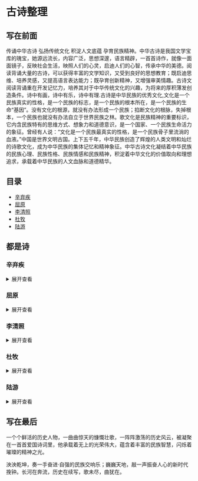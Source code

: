 # 古诗整理
## 写在前面
传诵中华古诗 弘扬传统文化 积淀人文底蕴 孕育民族精神。中华古诗是我国文学宝库的瑰宝，她源远流长，内容广泛，思想深邃，语言精辟，一首首诗作，就像一面面镜子，反映社会生活，映照人们的心灵，启迪人们的心智，传承中华的美德。阅读背诵大量的古诗，可以获得丰富的文学知识，又受到良好的思想教育；既启迪思维、培养灵感，又提高语言表达能力；既孕育创新精神，又增强审美情趣。古诗文阅读背诵重在开发记忆力，培养其对于中华传统文化的兴趣，为将来的厚积薄发创造条件。诗中有画，诗中有乐，诗中有理.古诗是中华民族的优秀文化,文化是一个民族真实的性格，是一个民族的标志，是一个民族的根本所在，是一个民族的生命“基因”。没有文化的根源，就没有办法形成一个民族；掐断文化的根脉，失掉根本，一个民族也就没有办法自立于世界民族之林。歌文化是民族精神的重要标识，它内含民族特有的思维方式、想象力和道德意识，是一个国家、一个民族生命活力的象征。曾经有人说：“文化是一个民族最真实的性格，是一个民族骨子里流淌的血液。”中国是世界文明古国。上下五千年，中华民族创造了辉煌的人类文明和灿烂的诗歌文化，成为中华民族的集体记忆和精神象征。中华古诗文化凝结着中华民族的民族心理、民族性格、民族情感和民族精神，积淀着中华文化的价值取向和理想追求，承载着中华民族的人文血脉和道德精华。
## 目录
- [辛弃疾](#辛弃疾)
- [屈原](#屈原)
- [李清照](#李清照)
- [杜牧](#杜牧)
- [陆游](#陆游)

## 都是诗
### 辛弃疾
<details>
<summary>展开查看</summary>
<pre><code>

#### 人物简介
辛弃疾（1140年5月28日－1207年10月3日），原字坦夫，后改字幼安，中年后别号稼轩，山东东路济南府历城县（今山东省济南市历城区）人。
南宋官员、将领、文学家，豪放派词人，有“词中之龙”之称。与苏轼合称“苏辛”，与李清照并称“济南二安”。

---

#### 《菩萨蛮·书江西造口壁》
菩萨蛮·书江西造口壁 
宋 · 辛弃疾

郁孤台下清江水，中间多少行人泪？西北望长安，可怜无数山。
青山遮不住，毕竟东流去。江晚正愁余，山深闻鹧鸪。

##### 写作背景
这首词写于1176年，当时辛弃疾南归来十余年，在江西担任刑法狱颂方面的官吏，经常巡回往复于湖南、江西等地。
一天，辛弃疾来到造口，俯瞰不舍昼夜流逝而去的江水，词人的思绪也似这江水般波澜起伏，绵延不绝，于是写下了这首词。

##### 赏析
辛弃疾此首《菩萨蛮》，用极高明之比兴艺术，写极深沉之爱国情思，无愧为词中瑰宝。
是南宋词人辛弃疾爱国主义诗篇的代表作之一,词中倾诉了诗人壮志难酬的悲愤和力图恢复国家统一的爱国热情.
本文从此词的创作背景和赏析来体会辛弃疾的忧患意识和宏声镗鎝感人肺腑爱国主义情怀.

#### 《破阵子·为陈同甫赋壮词以寄之》
破阵子·为陈同甫赋壮词以寄之 
宋 · 辛弃疾

醉里挑灯看剑，梦回吹角连营。八百里分麾下炙，五十弦翻塞外声，沙场秋点兵。
马作的卢飞快，弓如霹雳弦惊。了却君王天下事，赢得生前身后名。可怜白发生！

##### 写作背景
这首词当作于作者失意闲居信州（今江西上饶）之时。

##### 赏析
这是辛弃疾寄好友陈亮(陈同甫)的一首词，词中
回顾了他当年在山东和耿京一起领导义军抗击金兵的
情形，描绘了义军雄壮的军容和英勇战斗的场面，也
表现了作者不能实现收复中原的理想的悲愤心情。

</code></pre>
</details>

### 屈原
<details>
<summary>展开查看</summary>
<pre><code>

#### 人物简介
屈原（约公元前340—公元前278年），芈姓，屈氏，名平，字原，又自云名正则，字灵均，出生于楚国丹阳秭归（今湖北宜昌），
战国时期楚国诗人、政治家 刘向辑《楚辞》收录其作品二十余篇，主要有《离骚》《九章》《天问》《九歌》等。

---

#### 《九歌·国殇》
九歌·国殇 
先秦 · 屈原

操吴戈兮被犀甲，车错毂兮短兵接。
旌蔽日兮敌若云，矢交坠兮士争先。
凌余阵兮躐余行，左骖殪兮右刃伤。
霾两轮兮絷四马，援玉枹兮击鸣鼓。
天时怼兮威灵怒，严杀尽兮弃原野。
出不入兮往不反，平原忽兮路超远。
带长剑兮挟秦弓，首身离兮心不惩。
诚既勇兮又以武，终刚强兮不可凌。
身既死兮神以灵，魂魄毅兮为鬼雄。

##### 写作背景
秦楚交恶，楚国曾和秦国发生多次战争，都是秦胜而楚败。在屈原生前，楚国就有15万以上的将士在与秦军的血战中横死疆场。
古代将尚未成年（不足20岁）而夭折的人称为殇，也用以指未成丧礼的无主之鬼。
在秦楚战争中，战死疆场的楚国将士因是战败者，故而也只能暴尸荒野，无人替这些为国战死者操办丧礼，进行祭祀。
正是在这背景下，放逐之中的屈原创作了这一不朽名篇。

##### 赏析
《九歌·国殇》取民间“九歌”之祭奠之意，以哀悼死难的爱国将士，追悼和礼赞为国捐躯的楚国将士的亡灵。
乐歌分为两节，先是描写在一场短兵相接的战斗中，楚国将士奋死抗敌的壮烈场面，继而颂悼他们为国捐躯的高尚志节。
以饱含情感的笔触，讴歌死难将士。而在这种抒写中，作者那热爱家国的炽烈情感，表现得淋漓尽致。
屈原此作在颂悼阵亡将士的同时，也隐隐表达了对洗雪国耻的渴望，对正义事业必胜的信念，从此意义上说，他的思想是与楚国广大人民息息相通的。

#### 《离骚》
离骚 
先秦 · 屈原

帝高阳之苗裔兮，朕皇考曰伯庸。
摄提贞于孟陬兮，惟庚寅吾以降。
皇览揆余初度兮，肇锡余以嘉名。
名余曰正则兮，字余曰灵均。
纷吾既有此内美兮，又重之以修能。
扈江离与辟芷兮，纫秋兰以为佩。
汩余若将不及兮，恐年岁之不吾与。
朝搴阰之木兰兮，夕揽洲之宿莽。
日月忽其不淹兮，春与秋其代序。
惟草木之零落兮，恐美人之迟暮。
不抚壮而弃秽兮，何不改乎此度
乘骐骥以驰骋兮，来吾道夫先路！
昔三后之纯粹兮，固众芳之所在。
杂申椒与菌桂兮，岂惟纫夫蕙茝！
彼尧、舜之耿介兮，既遵道而得路。
何桀纣之昌披兮，夫唯捷径以窘步。
惟夫党人之偷乐兮，路幽昧以险隘
岂余身之惮殃兮，恐皇舆之败绩。
忽奔走以先后兮，及前王之踵武。
荃不查余之中情兮，反信谗而齌怒。
余固知謇謇之为患兮，忍而不能舍也。
指九天以为正兮，夫唯灵修之故也。
曰黄昏以为期兮，羌中道而改路。
初既与余成言兮，后悔遁而有他。
余既不难夫离别兮，伤灵修之数化。
余既滋兰之九畹兮，又树蕙之百亩。
畦留夷与揭车兮，杂杜衡与芳芷。
冀枝叶之峻茂兮，愿俟时乎吾将刈。
虽萎绝其亦何伤兮，哀众芳之芜秽。
众皆竞进以贪婪兮，凭不厌乎求索。
羌内恕己以量人兮，各兴心而嫉妒。
忽驰骛以追逐兮，非余心之所急。
老冉冉其将至兮，恐修名之不立。
朝饮木兰之坠露兮，夕餐秋菊之落英。
苟余情其信姱以练要兮，长顑颔亦何伤。
掔木根以结茝兮，贯薜荔之落蕊。
矫菌桂以纫蕙兮，索胡绳之纚纚。
謇吾法夫前修兮，非世俗之所服。
虽不周于今之人兮，愿依彭咸之遗则。
长太息以掩涕兮，哀民生之多艰。
余虽好修姱以鞿羁兮，謇朝谇而夕替。
既替余以蕙纕兮，又申之以揽茝。
亦余心之所善兮，虽九死其犹未悔。
怨灵修之浩荡兮，终不察夫民心。
众女嫉余之蛾眉兮，谣诼谓余以善淫。
固时俗之工巧兮，偭规矩而改错
背绳墨以追曲兮，竞周容以为度
忳郁邑余侘傺兮，吾独穷困乎此时也。
宁溘死以流亡兮，余不忍为此态也。
鸷鸟之不群兮，自前世而固然。
何方圜之能周兮，夫孰异道而相安？
屈心而抑志兮，忍尤而攘诟。
伏清白以死直兮，固前圣之所厚。
悔相道之不察兮，延伫乎吾将反。
回朕车以复路兮，及行迷之未远。
步余马于兰皋兮，驰椒丘且焉止息。
进不入以离尤兮，退将复修吾初服。
制芰荷以为衣兮，集芙蓉以为裳。
不吾知其亦已兮，苟余情其信芳。
高余冠之岌岌兮，长余佩之陆离。
芳与泽其杂糅兮，唯昭质其犹未亏。
忽反顾以游目兮，将往观乎四荒。
佩缤纷其繁饰兮，芳菲菲其弥章。
民生各有所乐兮，余独好修以为常。
虽体解吾犹未变兮，岂余心之可惩。
女嬃之婵媛兮，申申其詈予。
曰：“鲧婞直以亡身兮，终然夭乎羽之野。
汝何博謇而好修兮，纷独有此姱节。
薋菉葹以盈室兮，判独离而不服。
众不可户说兮，孰云察余之中情。
世并举而好朋兮，夫何茕独而不予听？
依前圣以节中兮，喟凭心而历兹。
济沅、湘以南征兮，就重华而敶词：
启《九辩》与《九歌》兮，夏康娱以自纵。
不顾难以图后兮，五子用失乎家衖。
羿淫游以佚畋兮，又好射夫封狐。
固乱流其鲜终兮，浞又贪夫厥家。
浇身被服强圉兮，纵欲而不忍。
日康娱而自忘兮，厥首用夫颠陨。
夏桀之常违兮，乃遂焉而逢殃。
后辛之菹醢兮，殷宗用而不长。
汤、禹俨而祗敬兮，周论道而莫差。
举贤才而授能兮，循绳墨而不颇。
皇天无私阿兮，览民德焉错辅。
夫维圣哲以茂行兮，苟得用此下土。
瞻前而顾后兮，相观民之计极。
夫孰非义而可用兮？孰非善而可服？
阽余身而危死兮，览余初其犹未悔。
不量凿而正枘兮，固前修以菹醢。
曾歔欷余郁邑兮，哀朕时之不当。
揽茹蕙以掩涕兮，沾余襟之浪浪。
跪敷衽以陈辞兮，耿吾既得此中正。
驷玉虬以桀鹥兮，溘埃风余上征。
朝发轫于苍梧兮，夕余至乎县圃。
欲少留此灵琐兮，日忽忽其将暮。
吾令羲和弭节兮，望崦嵫而勿迫。
路漫漫其修远兮，吾将上下而求索。
饮余马于咸池兮，总余辔乎扶桑。
折若木以拂日兮，聊逍遥以相羊。
前望舒使先驱兮，后飞廉使奔属。
鸾皇为余先戒兮，雷师告余以未具。
吾令凤鸟飞腾兮，继之以日夜。
飘风屯其相离兮，帅云霓而来御。
纷总总其离合兮，斑陆离其上下。
吾令帝阍开关兮，倚阊阖而望予。
时暧暧其将罢兮，结幽兰而延伫。
世溷浊而不分兮，好蔽美而嫉妒。
朝吾将济于白水兮，登阆风而绁马。
忽反顾以流涕兮，哀高丘之无女。
溘吾游此春宫兮，折琼枝以继佩。
及荣华之未落兮，相下女之可诒。
吾令丰隆乘云兮，求宓妃之所在。
解佩纕以结言兮，吾令謇修以为理。
纷总总其离合兮，忽纬繣其难迁。
夕归次于穷石兮，朝濯发乎洧盘。
保厥美以骄傲兮，日康娱以淫游。
虽信美而无礼兮，来违弃而改求。
览相观于四极兮，周流乎天余乃下。
望瑶台之偃蹇兮，见有娀之佚女。
吾令鸩为媒兮，鸩告余以不好。
雄鸠之鸣逝兮，余犹恶其佻巧。
心犹豫而狐疑兮，欲自适而不可。
凤皇既受诒兮，恐高辛之先我。
欲远集而无所止兮，聊浮游以逍遥。
及少康之未家兮，留有虞之二姚。
理弱而媒拙兮，恐导言之不固。
世溷浊而嫉贤兮，好蔽美而称恶。
闺中既以邃远兮，哲王又不寤。
怀朕情而不发兮，余焉能忍而与此终古？
索琼茅以筳篿兮，命灵氛为余占之。
曰：“两美其必合兮，孰信修而慕之？
思九州之博大兮，岂惟是其有女？”
曰：“勉远逝而无狐疑兮，孰求美而释女？
何所独无芳草兮，尔何怀乎故宇？”
世幽昧以昡曜兮，孰云察余之善恶？
民好恶其不同兮，惟此党人其独异！
户服艾以盈要兮，谓幽兰其不可佩。
览察草木其犹未得兮，岂珵美之能当？
苏粪壤以充祎兮，谓申椒其不芳。
欲从灵氛之吉占兮，心犹豫而狐疑。
巫咸将夕降兮，怀椒糈而要之。
百神翳其备降兮，九疑缤其并迎。
皇剡剡其扬灵兮，告余以吉故。
曰：“勉升降以上下兮，求矩矱之所同。
汤、禹俨而求合兮，挚、咎繇而能调。
苟中情其好修兮，又何必用夫行媒？
说操筑于傅岩兮，武丁用而不疑。
吕望之鼓刀兮，遭周文而得举。
宁戚之讴歌兮，齐桓闻以该辅。
及年岁之未晏兮，时亦犹其未央。
恐鹈鴃之先鸣兮，使夫百草为之不芳。”
何琼佩之偃蹇兮，众薆然而蔽之。
惟此党人之不谅兮，恐嫉妒而折之。
时缤纷其变易兮，又何可以淹留？
兰芷变而不芳兮，荃蕙化而为茅。
何昔日之芳草兮，今直为此萧艾也？
岂其有他故兮，莫好修之害也！
余以兰为可恃兮，羌无实而容长。
委厥美以从俗兮，苟得列乎众芳。
椒专佞以慢慆兮，樧又欲充夫佩帏。
既干进而务入兮，又何芳之能祗？
固时俗之流从兮，又孰能无变化？
览椒兰其若兹兮，又况揭车与江离？
惟兹佩之可贵兮，委厥美而历兹。
芳菲菲而难亏兮，芬至今犹未沬。
和调度以自娱兮，聊浮游而求女。
及余饰之方壮兮，周流观乎上下。
灵氛既告余以吉占兮，历吉日乎吾将行。
折琼枝以为羞兮，精琼爢以为粻。
为余驾飞龙兮，杂瑶象以为车。
何离心之可同兮？吾将远逝以自疏。
邅吾道夫昆仑兮，路修远以周流。
扬云霓之晻蔼兮，鸣玉鸾之啾啾。
朝发轫于天津兮，夕余至乎西极。
凤皇翼其承旗兮，高翱翔之翼翼。
忽吾行此流沙兮，遵赤水而容与。
麾蛟龙使梁津兮，诏西皇使涉予。
路修远以多艰兮，腾众车使径待。
路不周以左转兮，指西海以为期。
屯余车其千乘兮，齐玉轪而并驰。
驾八龙之婉婉兮，载云旗之委蛇。
抑志而弭节兮，神高驰之邈邈。
奏《九歌》而舞《韶》兮，聊假日以偷乐。
陟升皇之赫戏兮，忽临睨夫旧乡。
仆夫悲余马怀兮，蜷局顾而不行。
乱曰：已矣哉！
国无人莫我知兮，又何怀乎故都！
既莫足与为美政兮，吾将从彭咸之所居！

##### 写作背景
据记，《离骚》应当作于屈原放逐之后。今人对此说法不一，有说作于楚怀王时屈原被疏远后，迄无定论。写作时间当在秋天。

##### 赏析
《离骚》作为长篇巨制，所表现的思想内容极其丰富，主要可概括为两个方面。
一是描述了诗人和当朝统治者的矛盾，即理想与现实的对立；二是描述了诗人心灵的痛苦和纠结，进取和退隐的矛盾。
从开头至“岂余心之可惩”，是以独白和自我形象的出现开始。诗人先自叙高贵的身世，表示自己具有与生俱来的“内美”。
再叙自己的道德和才干，具有先天禀赋，又有后天修养，早就该立志献身干一番大事业。
接着叙述对楚怀王的期望，期望他修明法度，驾上骏马奔驰向前，诗人愿为楚国的变法图新作一个开路的先驱者。
可是当时楚国统治集团内部却存在着革新和守旧两派的斗争。诗人举出贤君激励怀王效法，举出暴君的做法警戒怀王。
但由于怀王昏聩守旧，弃约变心，结果是“党人”猖獗，世风腐败，连诗人精心培养的人才，也都从俗变节。
诗人陷入孤立无援的境地，遭遇排斥。面临险恶的政治环境，诗人曾产生过退隐的念头，但最后仍表示为坚持正义而九死不悔，决心坚守自己修洁的美德和高尚的情操。
从“女媭之婵嫒兮”至“余焉能忍与此终古”，是以女媭形象的出现开始，由现实境界转入虚拟的幻想境界。
女嬃看诗人如此痛苦，异常激愤，她从爱护诗人的愿望出发，劝诫诗人应当以鲧的悲剧为戒。
在没有是非曲直的社会里，忠贞不会见容于世，甚至会遭杀身之祸。因而要他不要那般耿介，而要明哲保身，随波逐流。
诗人听后不以为然，并未动摇信念。女媭不能真正理解诗人，这表明人间已无知音。
于是诗人便向超现实的境界去追求真理。他渡过沅湘，向舜帝重华陈辞，历数夏商周数代王朝的兴亡事例，陈诉肺腑，表明自己的“美政”理想。
他为自己壮志未遂而叹息流泪，即使身死但坚持理想的决心不变。
陈辞完毕后转而借幻想的形式遨游天地，上下求索，以寻找志同道合的知己和实现理想的途径。
最后上下寻求全归于失败。天上人间，都是一样“溷浊”，蔽美称恶，嫉贤妒能。
从“索藑茅以筵篿兮”至“蜷局顾而不行”，是从灵氛、巫咸形象的出现开始。
诗人周游求索，扣阍求女，相继失败之后，满怀孤愤，便向神巫灵氛问卜，再请巫咸降神。
灵氛和巫咸都启示他远行，择明君而事，实现自己的理想，并告诫他要及早行动，不要犹疑不决。
诗人确信自己留在楚国毫无出路。于是，他按照灵氛的吉占和指引的出路去选择吉日良辰。发轫去国，再次进入了“浮游求女”“周流上下”的幻游境界。
诗人经历了一番漫长而艰难的道路远行。就在他驱使神灵、驾驭龙凤、远走高飞、乐舞娱兴、自适惬意、忘掉一切之际，却忽然望见了。
</code></pre>
</details>

### 李清照
<details>
<summary>展开查看</summary>
<pre><code>

#### 人物简介
李清照（1084年3月13日～1155年5月12日），号易安居士，汉族，山东省济南章丘人。宋代（南北宋之交）女词人，婉约词派代表，有“千古第一才女”之称。

---

#### 《蝶恋花·上巳召亲族》
蝶恋花·上巳召亲族 
宋 · 李清照

永夜恹恹欢意少。空梦长安，认取长安道。为报今年春色好。花光月影宜相照。
随意杯盘虽草草。酒美梅酸，恰称人怀抱。醉里插花花莫笑。可怜春似人将老。

##### 写作背景
《蝶恋花·上巳召亲族》的创作时间背景在史学界无定论，大多数学者认为当是李清照南渡后的作品。

##### 赏析
《蝶恋花·上巳召亲族》此词上片首韵“永夜恹恹欢意少”，采用一起入情、开门见山的手法。
南渡以后，政局动荡，金兵不断攻迫，忧国伤时的激越情绪，使清照隽永含蓄的风格，一变而为沉郁苍凉。
上巳虽是传统的水边修禊节日，词人此时心情不愉，入手即表明此意。
《蝶恋花》是一首六十字的令词，这首词题是“上巳召亲族”，带含丰富的思想内容，深厚的感伤情绪，写得委婉曲折，层层深入而笔意浑成，具有长调铺叙的气势。
写出作者的国破家亡之恨，寄寓词人对国家社稷的赤子之情。

#### 《添字丑奴儿·窗前谁种芭蕉树》
添字丑奴儿·窗前谁种芭蕉树 
宋 · 李清照

窗前谁种芭蕉树，阴满中庭。阴满中庭。叶叶心心，舒卷有余情。
伤心枕上三更雨，点滴霖霪。点滴霖霪。愁损北人，不惯起来听。

##### 写作背景
这首词应是李清照在宋高宗建炎三年（1129年）其夫赵明诚死后南渡时所作。
作者因见雨打芭蕉，触景伤怀，使得她想起失去的家园，死去的丈夫，想到动荡不安的时局和苟且无能的赵构小朝廷，想到不知何时才能“相将过淮水”，更加无法入睡。
在这种场景下，作者写下了这首《添字丑奴儿》词，以表达她思念故国、故乡的深情。

##### 赏析
《添字丑奴儿·窗前谁种芭蕉树》通过雨打芭蕉引起的愁思，表达作者思念故国、故乡的深情。
上片咏物，借芭蕉展心，反衬自己愁怀永结、郁郁寡欢的心情和意绪。首句“窗前谁种芭蕉树”，似在询问，似在埋怨，无人回答，也无须回答。
然而通过这一设问，自然而然地将读者的视线引向南方特有的芭蕉庭院。接着，再抓住芭蕉叶心长卷、叶大多荫的特点加以咏写。
上阕从视觉入手，生动地写出芭蕉的树阴遮满中庭，叶片舒展，蕉心卷缩的景象；下阕从听觉入手，写夜雨打在芭蕉上，声声入耳，使本来就辗转不眠的词人更加愁伤。
全词篇幅虽短，但意境含蓄蕴藉，语言明白晓畅，韵律参差错落，手法多样，运笔轻灵，情思沉切，体现出李清照词语新意隽、顿挫有致的特点。

#### 《夏日绝句》
夏日绝句 
宋 · 李清照

生当作人杰，死亦为鬼雄。
至今思项羽，不肯过江东。

##### 写作背景
靖康之变后，李清照之夫赵明诚出任建康知府。一天夜里，城中爆发叛乱，赵明诚不思平叛，反而临阵脱逃。
南宋建炎三年（1129）三月，赵明诚罢守建康，与李清照“具舟上芜湖，入姑孰，将卜居赣水上”（《金石录后序》）。
四、五月间舟过乌江时，李清照有感于项羽的悲壮，创作此诗。同时，也有暗讽南宋王朝和自己丈夫之意。

##### 赏析
《夏日绝句》是一首借古讽今、抒发悲愤的怀古诗。
诗的前两句，语出惊人，直抒胸臆，提出人“生当作人杰”，为国建功立业，报效朝廷；“死”也应该做“鬼雄”，方才不愧于顶天立地的好男儿。
深深的爱国之情喷涌出来，震撼人心。最后两句，诗人通过歌颂项羽的悲壮之举来讽刺南宋当权者不思进取、苟且偷生的无耻行径。
整首诗起调高亢，鲜明地提出了人生的价值取向：人活着就要作人中的豪杰，为国家建功立业；死也要为国捐躯，成为鬼中的英雄。
爱国激情，溢于言表，在当时确有振聋发聩的作用。

</code></pre>
</details>

### 杜牧
<details>
<summary>展开查看</summary>
<pre><code>

#### 人物简介
杜牧（公元803－约852年），字牧之，号樊川居士，汉族，京兆万年（今陕西西安）人，唐代诗人。
杜牧人称“小杜”，以别于杜甫。与李商隐并称“小李杜”。因晚年居长安南樊川别墅，故后世称“杜樊川”，著有《樊川文集》。

---

#### 《泊秦淮》
泊秦淮
杜牧

烟笼寒水月笼沙，夜泊秦淮近酒家。
商女不知亡国恨，隔江犹唱后庭花。

##### 写作背景
此诗作于江宁 (今南京)，具体写作时间未详。
秦淮河经过金陵城内流入长江，六朝以来为游览胜地，诗人夜泊秦淮闻歌女唱陈后主时流行的颓靡歌曲，不禁触景生情

##### 赏析
前两句写秦淮夜景，盖流经城市中心的河流，两岸是商业区和 “红灯区”集中的地带，两岸都有 “酒家”，月夜上灯后，景色自胜日间。
近人朱自清、俞平伯各有一篇 《桨声灯影中的秦淮河》，蜚声文坛，亦得历史与江山之助也。
而本篇一开始即写 “夜泊”，及秦淮夜景 “烟笼寒水月笼沙”，可知不是偶然的。
月下沙岸尤明，水上则弥漫着一层轻纱似的烟雾，写景空灵细腻且有唱叹意味。
有人说此句 “写景萧寥冷寂，泊舟处当非繁华喧闹之处”，恐未必然后两句写闻歌有感，秦淮河不宽，故在舟中可以清楚地听到岸上的歌声。
唐崔令钦 《教坊记》 录有 《后庭花》 曲，可见唐时尚在流行六代兴亡之感慨，忧国忧民之情怀，一时涌向心头。
诗只言 “商女不知亡国恨”，而那些座中颇有身份的听众呢，也不言而喻，则世风之日下，时局之可忧，亦见于言外。
旨意委婉，感慨转觉深沉。沈德潜、管世铭等均推此诗为唐人七绝之绝唱，乃至压卷之作。

#### 《赤壁》
赤壁
杜牧

折戟沉沙铁未销，自将磨洗认前朝。
东风不与周郎便，铜雀春深锁二乔

##### 赏析
折戟沉沙铁未销，自将磨洗认前朝。”这两句意为折断的战戟沉在泥沙中并未被销蚀，自己将它磨洗后认出是前朝遗物。
在这里，这两句描写看似平淡实为不平。沙里沉埋着断戟，点出了此地曾有过历史风云。战戟折断沉沙却未被销蚀，暗含着岁月流逝而物是人非之感。
正是由于发现了这一件沉埋江底六百多年，锈迹斑斑的“折戟”，使得诗人思绪万千，因此他要磨洗干净出来辨认一番，发现原来是赤壁之战遗留下来的兵器。
这样前朝的遗物又进一步引发作者浮想联翩的思绪，为后文抒怀作了很好的铺垫。
“东风不与周郎便，铜雀春深锁二乔。”这后两句久为人们所传诵的佳句，意为倘若当年东风不帮助周瑜的话，那么铜雀台就会深深地锁住东吴二乔了。
这里涉及到历史上著名的赤壁之战。
在赤壁战役中，周瑜主要是用火攻战胜了数量上远远超过己方的敌人，而其能用火攻则是因为在决战的时刻，恰好刮起了强劲的东风，
所以诗人评论这次战争成败的原因，只选择当时的胜利者—周郎和他倚以致胜的因素—东风来写，而且因为这次胜利的关键，最后不能不归到东风，所以又将东风放在更主要的地位上。
但他并不从正面来描摹东风如何帮助周郎取得了胜利，却从反面落笔：假使这次东风不给周郎以方便，那么，胜败双方就要易位，历史形势将完全改观。
因此，接着就写出假想中曹军胜利，孙、刘失败之后的局面。但又不直接铺叙政治军事情势的变迁，而只间接地描绘两个东吴著名美女将要承受的命运。
如果曹操成了胜利者，那么，大乔和小乔就必然要被抢去，关在铜雀台上，以供他享受了。
这里的铜雀台，就表现了曹操风流的一面，又言“春深”更加深了风流韵味，最后再用一个“锁”字，进一步突显其金屋藏娇之意。
把硝烟弥漫的战争胜负写得很是蕴藉。

</code></pre>
</details>

### 陆游
<details>
<summary>展开查看</summary>
<pre><code>

#### 人物简介
陆游，宋代爱国诗人、词人。字务观，号放翁，越州山阴（今浙江绍兴）人。
有《剑南诗稿》《渭南文集》《南唐书》《老学庵笔记》《放翁词》《渭南词》等数十个文集。

---

#### 《秋夜将晓出篱门迎凉有感二首·其二》
秋夜将晓出篱门迎凉有感二首·其二 
宋 · 陆游

三万里河东入海，五千仞岳上摩天。
遗民泪尽胡尘里，南望王师又一年。

##### 写作背景
这组爱国主义诗篇作于宋光宗绍熙三年（1192年）的秋天，当时陆游已经六十八岁，罢归山阴（今浙江绍兴）故里已经四年。
但平静的村居生活并不能使老人的心平静下来。南宋时期，金兵占领了中原地区。诗人作此诗时，中原地区已沦陷于金人之手六十多年了。
此时爱国诗人陆游被罢斥归故乡，在山阴乡下向往着中原地区的大好河山，也惦念着中原地区的人民，盼望宋朝能够尽快收复中原，实现统一。

##### 赏析
《秋夜将晓出篱门迎凉有感二首·其二》是一首感怀诗，诗的前两句，大气磅礴，一纵一横、一山一水，写尽了祖国山川的壮丽瑰美。
然而，这山水虽好，却已落入金人之手。如此乐景哀情，更见诗人胸中的悲凉愤慨。
三、四两句，由景及人。"泪尽"二字，百转千回，道尽了沦陷区人民生活的辛酸，但他们仍不忘故国，一年又一年地盼着"王师"到来。
"又"字隐晦地表明了这期盼不过是徒然，王师不会到来。简单的一个字，却写尽了诗人对以"遗民"为代表的爱国之士的怜惜和对偏安一隅的南宋统治者的失望不满。
语短情重，最是回味。

#### 《十一月四日风雨大作》
十一月四日风雨大作 
宋 · 陆游

僵卧孤村不自哀，尚思为国戍轮台。
夜阑卧听风吹雨，铁马冰河入梦来。

##### 写作背景
陆游自南宋孝宗淳熙十六年（1189年）罢官后，闲居家乡山阴农村。此诗作于南宋光宗绍熙三年（1192年）十一月四日。
当时诗人已经68岁，虽然年迈，但爱国情怀丝毫未减，日夜思念报效祖国。
诗人收复国土的强烈愿望，在现实中已不可能实现，于是，在一个“风雨大作”的夜里，触景生情，由情生思，在梦中实现了自己金戈铁马驰骋中原的愿望。

##### 赏析
诗以“痴情化梦”的手法，深沉地表达了作者收复国土、报效祖国的壮志和那种“年既老而不衰”的矢志不渝精神，向读者展示了诗人的一片赤胆忠心。

#### 《示儿》
示儿 
宋 · 陆游

死去元知万事空，但悲不见九州同。
王师北定中原日，家祭无忘告乃翁。

##### 写作背景
《示儿》为陆游的绝笔诗，作于宋宁宗嘉定二年十二月（1210年1月）。
此时陆游八十五岁，一病不起，在临终前，给儿子们写下了这首诗。这既是诗人的遗嘱，也是诗人发出的最后的抗战号召。

##### 赏析
此诗是陆游爱国诗中的一首名篇。陆游一生致力于抗金斗争，一直希望能收复中原。虽然频遇挫折，却仍然未改变初衷。
从诗中可以领会到诗人的爱国激情是何等的执着、深沉、热烈、真挚。
也凝聚着诗人毕生的心事，诗人始终如一地抱着当时汉民族必然要光复旧物的信念，对抗战事业具有必胜的信心。
题目是“示儿”，相当于遗嘱。在短短的篇幅中，诗人披肝沥胆地嘱咐着儿子，无比光明磊落，激动人心。浓浓的爱国之情跃然纸上。

</code></pre>
</details>

## 写在最后
一个个鲜活的历史人物，一曲曲惊天的慷慨壮歌，一阵阵激荡的历史风云，被凝聚在一首首爱国诗词里，他承载着无上的光荣伟大，蕴含着丰富的民族智慧，闪烁着璀璨的精神之光。

泱泱乾坤，奏一手奋进·自强的民族交响乐；巍巍天地，敲一声振奋人心的新时代挽钟。长河在奔流，历史在续写，歌未尽，曲犹在。

